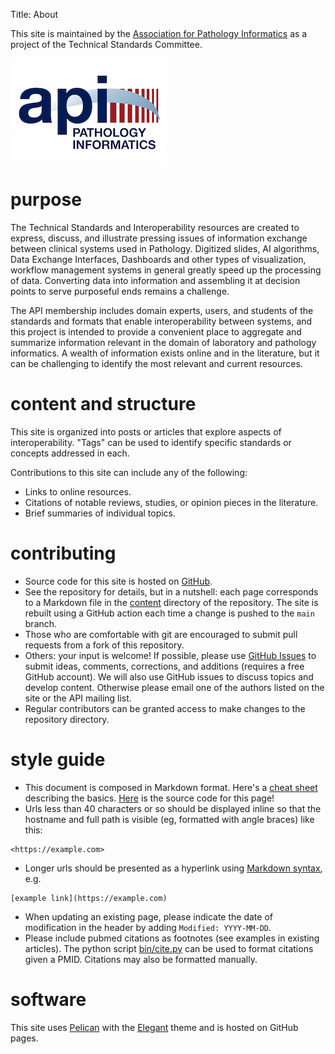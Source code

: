 Title: About

This site is maintained by the [Association for Pathology
Informatics](https://pathologyinformatics.org) as a project of the
Technical Standards Committee.

![API logo](/images/API-250px-300dpi.jpg)

# purpose

The Technical Standards and Interoperability resources are created to express, discuss, and illustrate pressing issues of information exchange between clinical systems used in Pathology.
Digitized slides, AI algorithms, Data Exchange Interfaces, Dashboards and other types of visualization, workflow management systems in general greatly speed up the processing of data.
Converting data into information and assembling it at decision points to serve purposeful ends remains a challenge.

The API membership includes domain experts, users, and students of the standards and formats that enable interoperability between systems, and this project is intended to provide a convenient place to aggregate and summarize information relevant in the domain of laboratory and pathology informatics. A wealth of information exists online and in the literature, but it can be challenging to identify the most relevant and current resources.

# content and structure

This site is organized into posts or articles that explore aspects of interoperability. "Tags" can be used to identify specific standards or concepts addressed in each.

Contributions to this site can include any of the following:

- Links to online resources.
- Citations of notable reviews, studies, or opinion pieces in the literature.
- Brief summaries of individual topics.

# contributing

- Source code for this site is hosted on [GitHub](https://github.com/assoc-path-informatics/interop/tree/main/content).
- See the repository for details, but in a nutshell: each page corresponds to a Markdown file in the [content](https://github.com/assoc-path-informatics/interop/tree/main/content) directory of the repository. The site is rebuilt using a GitHub action each time a change is pushed to the ``main`` branch.
- Those who are comfortable with git are encouraged to submit pull requests from a fork of this repository.
- Others: your input is welcome! If possible, please use [GitHub Issues](https://github.com/assoc-path-informatics/interop/issues) to submit ideas, comments, corrections, and additions (requires a free GitHub account). We will also use GitHub issues to discuss topics and develop content. Otherwise please email one of the authors listed on the site or the API mailing list.
- Regular contributors can be granted access to make changes to the repository directory.

# style guide

- This document is composed in Markdown format. Here's a [cheat sheet](https://www.markdownguide.org/cheat-sheet/) describing the basics. [Here](https://raw.githubusercontent.com/assoc-path-informatics/interop/main/content/pages/about.md) is the source code for this page!
- Urls less than 40 characters or so should be displayed inline so that the hostname and full path is visible (eg, formatted with angle braces) like this:
```
<https://example.com>
```
- Longer urls should be presented as a hyperlink using [Markdown syntax](https://github.github.com/gfm/#links), e.g.
```
[example link](https://example.com)
```
- When updating an existing page, please indicate the date of modification in the header by adding ``Modified: YYYY-MM-DD``.
- Please include pubmed citations as footnotes (see examples in existing articles). The python script [bin/cite.py](https://github.com/assoc-path-informatics/interop/blob/main/bin/cite.py) can be used to format citations given a PMID. Citations may also be formatted manually.

# software

This site uses [Pelican](https://blog.getpelican.com) with the
[Elegant](https://github.com/Pelican-Elegant/elegant) theme and is
hosted on GitHub pages.
